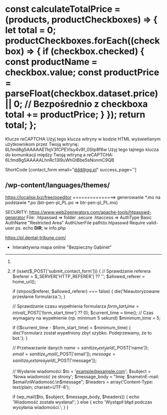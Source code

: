 const calculateTotalPrice = (products, productCheckboxes) => {
    let total = 0;
    productCheckboxes.forEach((checkbox) => {
        if (checkbox.checked) {
            const productName = checkbox.value;
            const productPrice = parseFloat(checkbox.dataset.price) || 0;  // Bezpośrednio z checkboxa
            total += productPrice;
        }
    });
    return total;
};
==================================================

        
Klucze reCAPTCHA
Użyj tego klucza witryny w kodzie HTML wyświetlanym użytkownikom przez Twoją witrynę:
6Lfmd8gSAAAAAE11qV3fCPEVIsy4v9f_0Stp8f6w
Użyj tego tajnego klucza do komunikacji między Twoją witryną a reCAPTCHA:
6Lfmd8gSAAAAALhnRc13l9uWhGtBbe5sNonmC9QB


ShortCode
[contact_form email="ddd@gg.pl" success_page='']

/wp-content/languages/themes/
---------
https://localise.biz/free/poeditor 
===============> generowanie *.mo na podstawie *.po (btr-pen-pl_PL.po => btr-pen-pl_PL.mo)


SECURITY:
https://www.web2generators.com/apache-tools/htpasswd-generator
File:
.htpasswd => folder .secure
.htaccess => 
<Files wp-login.php>
    AuthType Basic
    AuthName "Restricted Area"
    AuthUserFile path\to\.htpasswd
    Require valid-user
</Files>
ps. echo __DIR__; w info.php

https://pl.dental-tribune.com/
+ Interaktywna mapa online "Bezpieczny Gabinet"



--------------------------------------------------
1. <input type="hidden" name="form_start_time" value="<?php echo time(); ?>">
2. if (isset($_POST['submit_contact_form'])) {
    // Sprawdzanie referera
    $referer = $_SERVER['HTTP_REFERER'] ?? '';
    $allowed_referer = home_url();

    if (strpos($referer, $allowed_referer) === false) {
        die('Nieautoryzowane przesłanie formularza.');
    }

    // Sprawdzanie czasu wypełnienia formularza
    $form_start_time = intval($_POST['form_start_time'] ?? 0);
    $current_time = time();
   // Czas wymagany na wypełnienie (np. minimum 5 sekund)
    $minimum_time = 5;

    if (($current_time - $form_start_time) < $minimum_time) {
        die('Formularz został wypełniony zbyt szybko. Podejrzewamy, że to bot.');
    }

    // Przetwarzanie danych
    $name = sanitize_text_field($_POST['name']);
    $email = sanitize_email($_POST['email']);
    $message = sanitize_textarea_field($_POST['message']);

    // Wysłanie wiadomości
    $to = 'example@example.com';
    $subject = 'Nowa wiadomość ze strony';
    $message_body = "Imię: $name\nE-mail: $email\nWiadomość:\n$message";
    $headers = array('Content-Type: text/plain; charset=UTF-8');

    if (wp_mail($to, $subject, $message_body, $headers)) {
        echo 'Wiadomość została wysłana!';
    } else {
        echo 'Wystąpił błąd podczas wysyłania wiadomości.';
    }
}

